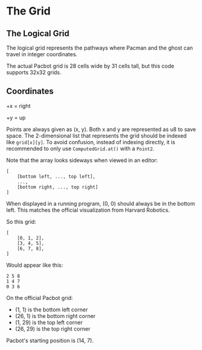 # The Grid

## The Logical Grid

The logical grid represents the pathways where Pacman and the ghost can travel in integer coordinates.

The actual Pacbot grid is 28 cells wide by 31 cells tall, but this code supports 32x32 grids.

## Coordinates

+x = right

+y = up

Points are always given as (x, y). Both x and y are represented as u8 to save space.
The 2-dimensional list that represents the grid should be indexed like `grid[x][y]`. 
To avoid confusion, instead of indexing directly, it is recommended to only use 
`ComputedGrid.at()` with a `Point2`.

Note that the array looks sideways when viewed in an editor:
```ignore
[
    [bottom left, ..., top left],
    ...,
    [bottom right, ..., top right]
]
```
When displayed in a running program, (0, 0) should always be in the bottom left. 
This matches the official visualization from Harvard Robotics.

So this grid:
```ignore
[
    [0, 1, 2],
    [3, 4, 5],
    [6, 7, 8],
]
```
Would appear like this:
```ignore
2 5 8
1 4 7
0 3 6
```

On the official Pacbot grid:
- (1, 1) is the bottom left corner
- (26, 1) is the bottom right corner
- (1, 29) is the top left corner
- (26, 29) is the top right corner

Pacbot's starting position is (14, 7).